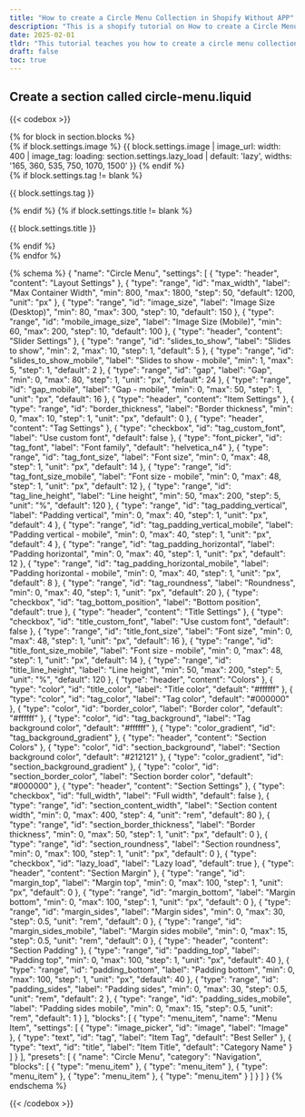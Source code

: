 ```yaml
---
title: "How to create a Circle Menu Collection in Shopify Without APP"
description: "This is a shopify tutorial on How to create a Circle Menu Collection in Shopify Without APP."
date: 2025-02-01
tldr: "This tutorial teaches you how to create a circle menu collection in Shopify without using an app. It provides step-by-step instructions on customizing your Shopify theme to add a circular menu, including modifying the code and styling it with CSS."
draft: false
toc: true
---
```


## Create a section called circle-menu.liquid

{{< codebox >}}

<link rel="stylesheet" href="https://cdn.jsdelivr.net/npm/swiper@11/swiper-bundle.min.css">
<style>
  .circle-menu-section {
    {% if section.settings.section_background_gradient != blank %}
      background-image: {{ section.settings.section_background_gradient }};
    {% else %}
        background-color: {{ section.settings.section_background }};
    {% endif %}
    padding: {{ section.settings.padding_top }}px 0 {{ section.settings.padding_bottom }}px;
    margin: {{ section.settings.margin_top }}px auto {{ section.settings.margin_bottom }}px;
    border: {{ section.settings.section_border_thickness }}px solid {{ section.settings.section_border_color }};
    border-radius: {{ section.settings.section_roundness }}px;
  }

/_ Container styles _/
.circle-menu-container {
max-width: {% if section.settings.full_width %}100%{% else %}{{ section.settings.section_content_width }}rem{% endif %};
margin: 0 auto;
padding: 0 {{ section.settings.padding_sides }}rem;
}

/_ Slider styles _/
.circle-menu-slider.swiper {
overflow: visible;
}

/_ Menu item styles _/
.circle-menu-item {
text-align: center;
position: relative;
width: auto;
}

.circle-menu-image {
width: 200px;
height: 200px;
border-radius: 50%;
overflow: hidden;
margin: 0 auto;
border: {{ section.settings.border_width }}px solid {{ section.settings.border_color }};
}

.circle-menu-image img {
border-radius: 50%;
object-fit: cover;
width: 100%;
height: 100%;
}

/_ Tag and title styles _/
.circle-menu-tag {
position: absolute;
left: 50%;
transform: translateX(-50%);
{% if section.settings.tag_bottom_position %}
bottom: {{ section.settings.tag_padding_vertical }}px;
{% else %}
top: {{ section.settings.tag_padding_vertical }}px;
{% endif %}
{% if section.settings.tag_background_gradient != blank %}
background-image: {{ section.settings.tag_background_gradient }};
{% else %}
background-color: {{ section.settings.tag_background }};
{% endif %}
color: {{ section.settings.tag_color }};
padding: {{ section.settings.tag_padding_vertical }}px {{ section.settings.tag_padding_horizontal }}px;
border-radius: {{ section.settings.tag_roundness }}px;
font-size: {{ section.settings.tag_font_size }}px;
line-height: {{ section.settings.tag_line_height }}%;
white-space: nowrap;
{% if section.settings.tag_custom_font %}
font-family: {{ section.settings.tag_font.family }}, {{ section.settings.tag_font.fallback_families }};
font-weight: {{ section.settings.tag_font.weight }};
font-style: {{ section.settings.tag_font.style }};
{% endif %}
}

.circle-menu-title {
color: {{ section.settings.title_color }};
font-size: {{ section.settings.title_font_size }}px;
margin-top: 16px;
line-height: {{ section.settings.title_line_height }}%;
{% if section.settings.title_custom_font %}
font-family: {{ section.settings.title_font.family }}, {{ section.settings.title_font.fallback_families }};
font-weight: {{ section.settings.title_font.weight }};
font-style: {{ section.settings.title_font.style }};
{% endif %}
}

/_ Responsive styles _/
@media (max-width: 768px) {
.circle-menu-container {
padding: 0 {{ section.settings.padding_sides_mobile }}rem;
}

    .circle-menu-image {
      width: 150px;
      height: 150px;
    }

    .circle-menu-tag {
      font-size: {{ section.settings.tag_font_size_mobile }}px;
      padding: {{ section.settings.tag_padding_vertical_mobile }}px {{ section.settings.tag_padding_horizontal_mobile }}px;
    }

    .circle-menu-title {
      font-size: {{ section.settings.title_font_size_mobile }}px;
    }

}
</style>

<div class="circle-menu-section">
  <div class="circle-menu-container">
    <div class="circle-menu-slider swiper">
      <div class="swiper-wrapper">
        {% for block in section.blocks %}
          <div class="swiper-slide circle-menu-item" {{ block.shopify_attributes }}>
            <div class="circle-menu-image">
              {% if block.settings.image %}
                {{ block.settings.image | image_url: width: 400 | image_tag:
                  loading: section.settings.lazy_load | default: 'lazy',
                  widths: '165, 360, 535, 750, 1070, 1500'
                }}
              {% endif %}
            </div>
            {% if block.settings.tag != blank %}
              <p class="circle-menu-tag">{{ block.settings.tag }}</p>
            {% endif %}
            {% if block.settings.title != blank %}
              <p class="circle-menu-title">{{ block.settings.title }}</p>
            {% endif %}
          </div>
        {% endfor %}
      </div>
    </div>
  </div>
</div>

<script src="https://cdn.jsdelivr.net/npm/swiper@11/swiper-bundle.min.js"></script>
<script>
  document.addEventListener('DOMContentLoaded', function() {
    new Swiper('.circle-menu-slider', {
      spaceBetween: {{ section.settings.gap }},
      slidesPerView: 'auto',
      breakpoints: {
        320: {
          slidesPerView: {{ section.settings.mobile_visible_items }},
          spaceBetween: {{ section.settings.gap_mobile }}
        },
        768: {
          slidesPerView: {{ section.settings.desktop_visible_items }},
          spaceBetween: {{ section.settings.gap }}
        }
      }
    });
  });
</script>

{% schema %}
{
"name": "Circle Menu",
"settings": [
{
"type": "header",
"content": "Layout Settings"
},
{
"type": "range",
"id": "max_width",
"label": "Max Container Width",
"min": 800,
"max": 1800,
"step": 50,
"default": 1200,
"unit": "px"
},
{
"type": "range",
"id": "image_size",
"label": "Image Size (Desktop)",
"min": 80,
"max": 300,
"step": 10,
"default": 150
},
{
"type": "range",
"id": "mobile_image_size",
"label": "Image Size (Mobile)",
"min": 60,
"max": 200,
"step": 10,
"default": 100
},
{
"type": "header",
"content": "Slider Settings"
},
{
"type": "range",
"id": "slides_to_show",
"label": "Slides to show",
"min": 2,
"max": 10,
"step": 1,
"default": 5
},
{
"type": "range",
"id": "slides_to_show_mobile",
"label": "Slides to show - mobile",
"min": 1,
"max": 5,
"step": 1,
"default": 2
},
{
"type": "range",
"id": "gap",
"label": "Gap",
"min": 0,
"max": 80,
"step": 1,
"unit": "px",
"default": 24
},
{
"type": "range",
"id": "gap_mobile",
"label": "Gap - mobile",
"min": 0,
"max": 50,
"step": 1,
"unit": "px",
"default": 16
},
{
"type": "header",
"content": "Item Settings"
},
{
"type": "range",
"id": "border_thickness",
"label": "Border thickness",
"min": 0,
"max": 10,
"step": 1,
"unit": "px",
"default": 0
},
{
"type": "header",
"content": "Tag Settings"
},
{
"type": "checkbox",
"id": "tag_custom_font",
"label": "Use custom font",
"default": false
},
{
"type": "font_picker",
"id": "tag_font",
"label": "Font family",
"default": "helvetica_n4"
},
{
"type": "range",
"id": "tag_font_size",
"label": "Font size",
"min": 0,
"max": 48,
"step": 1,
"unit": "px",
"default": 14
},
{
"type": "range",
"id": "tag_font_size_mobile",
"label": "Font size - mobile",
"min": 0,
"max": 48,
"step": 1,
"unit": "px",
"default": 12
},
{
"type": "range",
"id": "tag_line_height",
"label": "Line height",
"min": 50,
"max": 200,
"step": 5,
"unit": "%",
"default": 120
},
{
"type": "range",
"id": "tag_padding_vertical",
"label": "Padding vertical",
"min": 0,
"max": 40,
"step": 1,
"unit": "px",
"default": 4
},
{
"type": "range",
"id": "tag_padding_vertical_mobile",
"label": "Padding vertical - mobile",
"min": 0,
"max": 40,
"step": 1,
"unit": "px",
"default": 4
},
{
"type": "range",
"id": "tag_padding_horizontal",
"label": "Padding horizontal",
"min": 0,
"max": 40,
"step": 1,
"unit": "px",
"default": 12
},
{
"type": "range",
"id": "tag_padding_horizontal_mobile",
"label": "Padding horizontal - mobile",
"min": 0,
"max": 40,
"step": 1,
"unit": "px",
"default": 8
},
{
"type": "range",
"id": "tag_roundness",
"label": "Roundness",
"min": 0,
"max": 40,
"step": 1,
"unit": "px",
"default": 20
},
{
"type": "checkbox",
"id": "tag_bottom_position",
"label": "Bottom position",
"default": true
},
{
"type": "header",
"content": "Title Settings"
},
{
"type": "checkbox",
"id": "title_custom_font",
"label": "Use custom font",
"default": false
},
{
"type": "range",
"id": "title_font_size",
"label": "Font size",
"min": 0,
"max": 48,
"step": 1,
"unit": "px",
"default": 16
},
{
"type": "range",
"id": "title_font_size_mobile",
"label": "Font size - mobile",
"min": 0,
"max": 48,
"step": 1,
"unit": "px",
"default": 14
},
{
"type": "range",
"id": "title_line_height",
"label": "Line height",
"min": 50,
"max": 200,
"step": 5,
"unit": "%",
"default": 120
},
{
"type": "header",
"content": "Colors"
},
{
"type": "color",
"id": "title_color",
"label": "Title color",
"default": "#ffffff"
},
{
"type": "color",
"id": "tag_color",
"label": "Tag color",
"default": "#000000"
},
{
"type": "color",
"id": "border_color",
"label": "Border color",
"default": "#ffffff"
},
{
"type": "color",
"id": "tag_background",
"label": "Tag background color",
"default": "#ffffff"
},
{
"type": "color_gradient",
"id": "tag_background_gradient"
},
{
"type": "header",
"content": "Section Colors"
},
{
"type": "color",
"id": "section_background",
"label": "Section background color",
"default": "#212121"
},
{
"type": "color_gradient",
"id": "section_background_gradient"
},
{
"type": "color",
"id": "section_border_color",
"label": "Section border color",
"default": "#000000"
},
{
"type": "header",
"content": "Section Settings"
},
{
"type": "checkbox",
"id": "full_width",
"label": "Full width",
"default": false
},
{
"type": "range",
"id": "section_content_width",
"label": "Section content width",
"min": 0,
"max": 400,
"step": 4,
"unit": "rem",
"default": 80
},
{
"type": "range",
"id": "section_border_thickness",
"label": "Border thickness",
"min": 0,
"max": 50,
"step": 1,
"unit": "px",
"default": 0
},
{
"type": "range",
"id": "section_roundness",
"label": "Section roundness",
"min": 0,
"max": 100,
"step": 1,
"unit": "px",
"default": 0
},
{
"type": "checkbox",
"id": "lazy_load",
"label": "Lazy load",
"default": true
},
{
"type": "header",
"content": "Section Margin"
},
{
"type": "range",
"id": "margin_top",
"label": "Margin top",
"min": 0,
"max": 100,
"step": 1,
"unit": "px",
"default": 0
},
{
"type": "range",
"id": "margin_bottom",
"label": "Margin bottom",
"min": 0,
"max": 100,
"step": 1,
"unit": "px",
"default": 0
},
{
"type": "range",
"id": "margin_sides",
"label": "Margin sides",
"min": 0,
"max": 30,
"step": 0.5,
"unit": "rem",
"default": 0
},
{
"type": "range",
"id": "margin_sides_mobile",
"label": "Margin sides mobile",
"min": 0,
"max": 15,
"step": 0.5,
"unit": "rem",
"default": 0
},
{
"type": "header",
"content": "Section Padding"
},
{
"type": "range",
"id": "padding_top",
"label": "Padding top",
"min": 0,
"max": 100,
"step": 1,
"unit": "px",
"default": 40
},
{
"type": "range",
"id": "padding_bottom",
"label": "Padding bottom",
"min": 0,
"max": 100,
"step": 1,
"unit": "px",
"default": 40
},
{
"type": "range",
"id": "padding_sides",
"label": "Padding sides",
"min": 0,
"max": 30,
"step": 0.5,
"unit": "rem",
"default": 2
},
{
"type": "range",
"id": "padding_sides_mobile",
"label": "Padding sides mobile",
"min": 0,
"max": 15,
"step": 0.5,
"unit": "rem",
"default": 1
}
],
"blocks": [
{
"type": "menu_item",
"name": "Menu Item",
"settings": [
{
"type": "image_picker",
"id": "image",
"label": "Image"
},
{
"type": "text",
"id": "tag",
"label": "Item Tag",
"default": "Best Seller"
},
{
"type": "text",
"id": "title",
"label": "Item Title",
"default": "Category Name"
}
]
}
],
"presets": [
{
"name": "Circle Menu",
"category": "Navigation",
"blocks": [
{
"type": "menu_item"
},
{
"type": "menu_item"
},
{
"type": "menu_item"
},
{
"type": "menu_item"
},
{
"type": "menu_item"
}
]
}
]
}
{% endschema %}

{{< /codebox >}}
